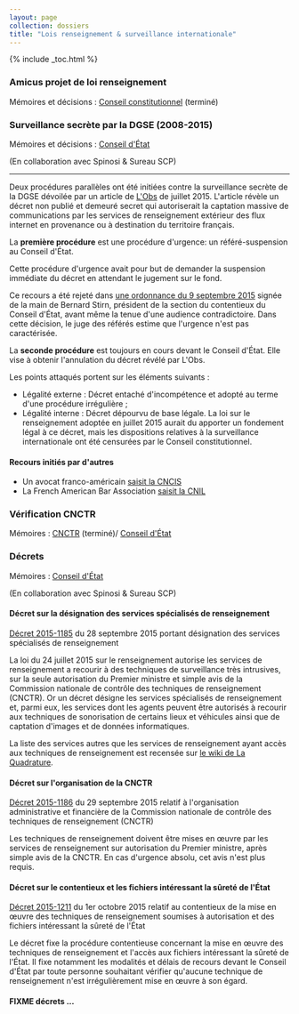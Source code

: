 ```yaml
---
layout: page
collection: dossiers
title: "Lois renseignement & surveillance internationale"
---
```


{% include _toc.html %}

### Amicus projet de loi renseignement

Mémoires et décisions : [Conseil constitutionnel][amicusrenseignement] (terminé)


### Surveillance secrète par la DGSE (2008-2015)

Mémoires et décisions : [Conseil d'État][secretdgseCEtat]

(En collaboration avec Spinosi & Sureau SCP)

------

Deux procédures parallèles ont été initiées contre la surveillance
secrète de la DGSE dévoilée par un article de
[L'Obs](http://tempsreel.nouvelobs.com/societe/20150625.OBS1569/exclusif-comment-la-france-ecoute-aussi-le-monde.html)
de juillet 2015. L'article révèle un décret non publié et demeuré
secret qui autoriserait la captation massive de communications par les
services de renseignement extérieur des flux internet en provenance ou
à destination du territoire français.


La **première procédure** est une procédure d'urgence: un
référé-suspension au Conseil d'État. 

Cette procédure d'urgence avait pour but de demander la suspension
immédiate du décret en attendant le jugement sur le fond.

Ce recours a été rejeté dans
[une ordonnance du 9 septembre 2015](https://exegetes.eu.org/recours/secretdgse/CEtat/2015-09-09-Ordonnance_-_De__cret_secret_393079_ocr.pdf)
signée de la main de Bernard Stirn, président de la section du
contentieux du Conseil d'État, avant même la tenue d'une audience
contradictoire. Dans cette décision, le juge des référés estime que
l'urgence n'est pas caractérisée.

La **seconde procédure** est toujours en cours devant le Conseil
d'État. Elle vise à obtenir l'annulation du décret révélé par L'Obs.

Les points attaqués portent sur les éléments suivants :

  -  Légalité externe : Décret entaché d'incompétence et adopté au terme d'une procédure irrégulière ;
  -  Légalité interne : Décret dépourvu de base légale. La loi sur le renseignement adoptée en juillet 2015 aurait du apporter un fondement légal à ce décret, mais les dispositions relatives à la surveillance internationale ont été censurées par le Conseil constitutionnel.

#### Recours initiés par d'autres 

 -   Un avocat franco-américain [saisit la CNCIS](https://www.laquadrature.net/fr/node/9538)
 -   La French American Bar Association [saisit la CNIL](http://www.nextinpact.com/news/96635-surveillance-internationale-avocats-franco-americains-portent-plainte-aupres-cnil.htm)



### Vérification CNCTR

Mémoires : [CNCTR][verificationcnctrCnctr]  (terminé)/ [Conseil d'État][verificationcnctrCEtat]


### Décrets

Mémoires : [Conseil d'État][renseignementCEtat] 

(En collaboration avec Spinosi & Sureau SCP)

#### Décret sur la désignation des services spécialisés de renseignement

[Décret 2015-1185](http://www.legifrance.gouv.fr/affichTexte.do?cidTexte=JORFTEXT000031239603&dateTexte=&categorieLien=id) du 28 septembre 2015 portant désignation des services spécialisés de renseignement

La loi du 24 juillet 2015 sur le renseignement autorise les services de renseignement a recourir à des techniques de surveillance très intrusives, sur la seule autorisation du Premier ministre et simple avis de la Commission nationale de contrôle des techniques de renseignement (CNCTR). Or un décret désigne les services spécialisés de renseignement et, parmi eux, les services dont les agents peuvent être autorisés à recourir aux techniques de sonorisation de certains lieux et véhicules ainsi que de captation d'images et de données informatiques. 

La liste des services autres que les services de renseignement ayant
accès aux techniques de renseignement est recensée sur [le wiki de La Quadrature](https://wiki.laquadrature.net/Acces_aux_donnees_de_renseignement).

#### Décret sur l'organisation de la CNCTR

[Décret 2015-1186](http://www.legifrance.gouv.fr/affichTexte.do?cidTexte=JORFTEXT000031249331&dateTexte=&categorieLien=id) du 29 septembre 2015 relatif à l'organisation administrative et financière de la Commission nationale de contrôle des techniques de renseignement (CNCTR)

Les techniques de renseignement doivent être mises en œuvre par les services de renseignement sur autorisation du Premier ministre, après simple avis de la CNCTR. En cas d'urgence absolu, cet avis n'est plus requis. 


#### Décret sur le contentieux et les fichiers intéressant la sûreté de l'État

[Décret 2015-1211](http://www.legifrance.gouv.fr/eli/decret/2015/10/1/JUSC1520448D/jo) du 1er octobre 2015 relatif au contentieux de la mise en œuvre des techniques de renseignement soumises à autorisation et des fichiers intéressant la sûreté de l'État

Le décret fixe la procédure contentieuse concernant la mise en œuvre des techniques de renseignement et l'accès aux fichiers intéressant la sûreté de l'État. Il fixe notamment les modalités et délais de recours devant le Conseil d'État par toute personne souhaitant vérifier qu'aucune technique de renseignement n'est irrégulièrement mise en œuvre à son égard. 


#### FIXME décrets ...


[abrogationretentiondemande]: /recours/abrogationretention/demande/
[abrogationretentionCEtat]: /recours/abrogationretention/CEtat/
[amicusrenseignement]: /recours/amicusrenseignement/
[filtragecazeneuveCEtat]: /recours/filtragecazeneuve/CEtat/
[filtragecazeneuveCnil]: /recours/filtragecazeneuve/Cnil/
[filtragecazeneuveOclctic]: /recours/filtragecazeneuve/Oclctic/
[lpmCEtat]: /recours/lpm/CEtat/
[lpmCConst]: /recours/lpm/CConst/
[renseignementCEtat]: /recours/renseignement/CEtat/
[secretdgseCEtat]: /recours/secretdgse/CEtat/
[verificationcnctrCnctr]: /recours/verificationcnctr/Cnctr/
[verificationcnctrCEtat]: /recours/verificationcnctr/CEtat/
